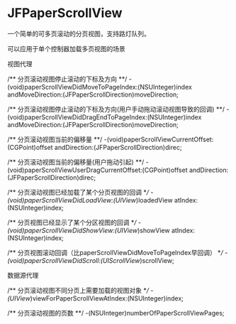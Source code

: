 # JFPaperScrollView
一个简单的可多页滚动的分页视图，支持路灯队列。

可以应用于单个控制器加载多页视图的场景

视图代理

/**
 分页滚动视图停止滚动的下标及方向
 **/
 -(void)paperScrollViewDidMoveToPageIndex:(NSUInteger)index andMoveDirection:(JFPaperScrollDirection)moveDirection;

/**
 分页滚动视图停止滚动的下标及方向(用户手动拖动滚动视图导致的回调)
 **/
 -(void)paperScrollViewDidDragEndToPageIndex:(NSUInteger)index andMoveDirection:(JFPaperScrollDirection)moveDirection;

/**
 分页滚动视图当前的偏移量
 **/
 -(void)paperScrollViewCurrentOffset:(CGPoint)offset andDirection:(JFPaperScrollDirection)direc;
 
/**
 分页滚动视图当前的偏移量(用户拖动引起)
 **/
 -(void)paperScrollViewUserDragCurrentOffset:(CGPoint)offset andDirection:(JFPaperScrollDirection)direc;
 
/**
 分页滚动视图已经加载了某个分页视图的回调
 **/
 -(void)paperScrollViewDidLoadView:(UIView*)loadedView atIndex:(NSUInteger)index;

/**
 分页视图已经显示了某个分区视图的回调
 **/
 -(void)paperScrollViewDidShowView:(UIView*)showView atIndex:(NSUInteger)index;

/**
 分页视图滚动回调（比paperScrollViewDidMoveToPageIndex早回调）
 **/
 -(void)paperScrollViewDidScroll:(UIScrollView*)scrollView;

数据源代理

/**
 分页滚动视图不同分页上需要加载的视图对象
 **/
 -(UIView*)viewForPaperScrollViewAtIndex:(NSUInteger)index;

/**
 分页滚动视图的页数
 **/
 -(NSUInteger)numberOfPaperScrollViewPages;

